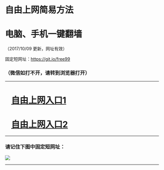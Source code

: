 ﻿# 自由上网简易方法

# 电脑、手机一键翻墙

（2017/10/09 更新，网址有效）

固定短网址：https://git.io/free99

### （微信如打不开，请转到浏览器打开）


***





# &nbsp;&nbsp; <a href="http://ft864631934.fwq-tz-1001.info/fwqtz01.html?t=100900114910 " target="_blank">自由上网入口1</a>
# &nbsp;&nbsp; <a href="http://ft2946020336.fwq-tz-1002.info/fwqtz02.html?t=100900119598 " target="_blank">自由上网入口2</a>
***

### 请记住下图中固定短网址：

<img src="https://s3-us-west-2.amazonaws.com/fwq-1001/yjfq-20170905okok.png" /> 


***

